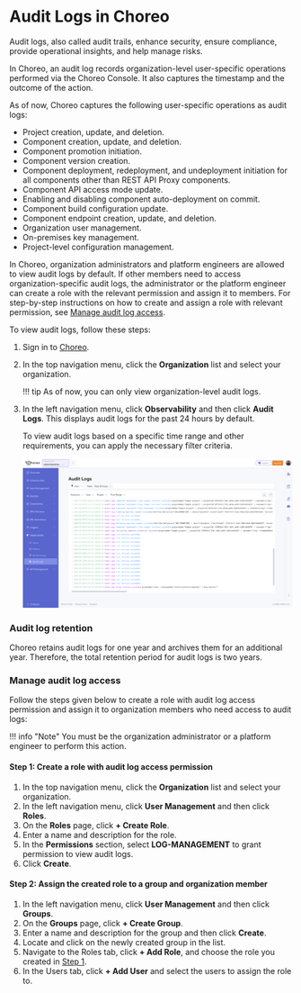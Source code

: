 # Audit Logs in Choreo

Audit logs, also called audit trails, enhance security, ensure compliance, provide operational insights, and help manage risks. 

In Choreo, an audit log records organization-level user-specific operations performed via the Choreo Console. It also captures the timestamp and the outcome of the action. 

As of now, Choreo captures the following user-specific operations as audit logs:

- Project creation, update, and deletion.
- Component creation, update, and deletion.
- Component promotion initiation.
- Component version creation.
- Component deployment, redeployment, and undeployment initiation for all components other than REST API Proxy components.
- Component API access mode update.
- Enabling and disabling component auto-deployment on commit. 
- Component build configuration update.
- Component endpoint creation, update, and deletion.
- Organization user management.
- On-premises key management.
- Project-level configuration management.

In Choreo, organization administrators and platform engineers are allowed to view audit logs by default. If other members need to access organization-specific audit logs, the administrator or the platform engineer can create a role with the relevant permission and assign it to members. For step-by-step instructions on how to create and assign a role with relevant permission, see [Manage audit log access](#manage-audit-log-access).

To view audit logs, follow these steps:

1. Sign in to [Choreo](https://console.choreo.dev/).
2. In the top navigation menu, click the **Organization** list and select your organization.
   
    !!! tip
         As of now, you can only view organization-level audit logs.

3. In the left navigation menu, click **Observability** and then click **Audit Logs**. This displays audit logs for the past 24 hours by default.

    To view audit logs based on a specific time range and other requirements, you can apply the necessary filter criteria.

    ![Audit logs](../assets/img/monitoring-and-insights/view-logs/audit-logs.png)

### Audit log retention

Choreo retains audit logs for one year and archives them for an additional year. Therefore, the total retention period for audit logs is two years.

### Manage audit log access

Follow the steps given below to create a role with audit log access permission and assign it to organization members who need access to audit logs:

!!! info "Note"
        You must be the organization administrator or a platform engineer to perform this action.

#### Step 1: Create a role with audit log access permission

1. In the top navigation menu, click the **Organization** list and select your organization.
2. In the left navigation menu, click **User Management** and then click **Roles**.
3. On the **Roles** page, click **+ Create Role**.
4. Enter a name and description for the role.
5. In the **Permissions** section, select **LOG-MANAGEMENT** to grant permission to view audit logs.
6. Click **Create**.  

#### Step 2: Assign the created role to a group and organization member
1. In the left navigation menu, click **User Management** and then click **Groups**.
2. On the **Groups** page, click **+ Create Group**.
3. Enter a name and description for the group and then click **Create**.
4. Locate and click on the newly created group in the list.
5. Navigate to the Roles tab, click **+ Add Role**, and choose the role you created in [Step 1](#step-1-create-a-role-with-audit-log-access-permission).
6. In the Users tab, click **+ Add User** and select the users to assign the role to.

